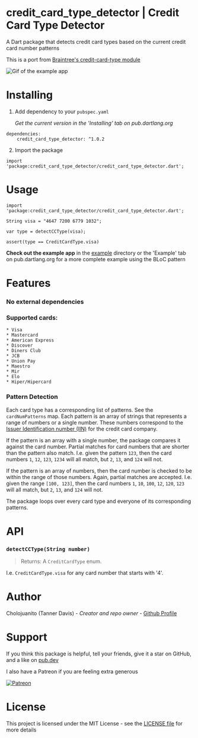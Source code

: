 # credit_card_type_detector | Credit Card Type Detector
A Dart package that detects credit card types based on the current credit card number patterns

This is a port from [Braintree's credit-card-type module](https://github.com/braintree/credit-card-type/)

![Gif of the example app](example/example.gif)

# Installing
1. Add dependency to your `pubspec.yaml`

    *Get the current version in the 'Installing' tab on pub.dartlang.org*
```
dependencies:
    credit_card_type_detector: ^1.0.2
```

2. Import the package
```
import 'package:credit_card_type_detector/credit_card_type_detector.dart';
```

#  Usage
```
import 'package:credit_card_type_detector/credit_card_type_detector.dart';

String visa = "4647 7200 6779 1032";

var type = detectCCType(visa);

assert(type == CreditCardType.visa)

```
**Check out the example app** in the [example](example) directory or the 'Example' tab on pub.dartlang.org for a more complete example using the BLoC pattern

# Features
### No external dependencies
### Supported cards: 
    * Visa
    * Mastercard
    * American Express
    * Discover
    * Diners Club
    * JCB
    * Union Pay
    * Maestro
    * Mir
    * Elo
    * Hiper/Hipercard
### Pattern Detection
Each card type has a corresponding list of patterns. See the `cardNumPatterns` map.
Each pattern is an array of strings that represents a range of numbers or a single number. These numbers correspond to the [Issuer Identification number (IIN)](https://en.wikipedia.org/wiki/Payment_card_number) for the credit card company.

If the pattern is an array with a single number, the package compares it against the card number. Partial matches for card numbers that are shorter than the pattern also match. I.e. given the pattern `123`, then the card numbers `1`, `12`, `123`, `1234` will all match, but `2`, `13`, and `124` will not.

If the pattern is an array of numbers, then the card number is checked to be within the range of those numbers. Again, partial matches are accepted. I.e. given the range `[100, 123]`, then the card numbers `1`, `10`, `100`, `12`, `120`, `123` will all match, but `2`, `13`, and `124` will not.

The package loops over every card type and everyone of its corresponding patterns.


# API
### `detectCCType(String number)`
> Returns: A `CreditCardType` enum. 

I.e. `CreditCardType.visa` for  any card number that starts with '4'.

# Author
Cholojuanito (Tanner Davis) - *Creator and repo owner* - [Github Profile](https://github.com/cholojuanito)

# Support
If you think this package is helpful, tell your friends, give it a star on GitHub, and a like on [pub.dev](https://pub.dev/packages/credit_card_validator)

I also have a Patreon if you are feeling extra generous

[![Patreon](https://img.shields.io/badge/dynamic/json?url=https%3A%2F%2Fwww.patreon.com%2Fapi%2Fcampaigns%2F6586046&query=data.attributes.patron_count&suffix=%20Patrons&color=FF5441&label=Patreon&logo=Patreon&logoColor)](https://patreon.com/cholojuanito)

# License
This project is licensed under the MIT License - see the [LICENSE file](LICENSE) for more details

